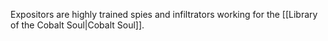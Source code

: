 Expositors are highly trained spies and infiltrators working for the [[Library of the Cobalt Soul|Cobalt Soul]].
